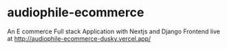 # audiophile-ecommerce
An E commerce Full stack Application with Nextjs and Django
Frontend live at http://audiophile-ecommerce-dusky.vercel.app/
